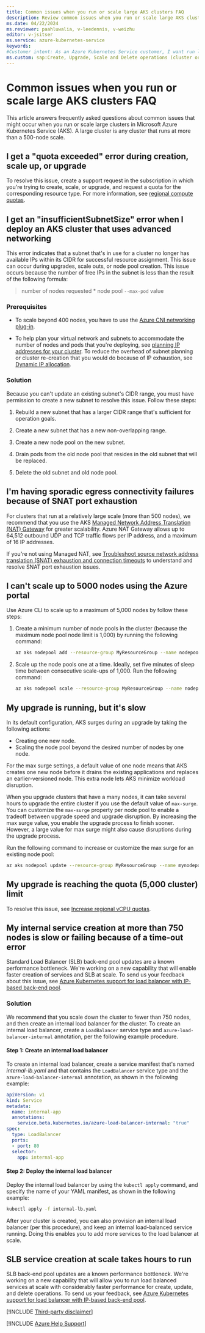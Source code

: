 ```yaml
---
title: Common issues when you run or scale large AKS clusters FAQ
description: Review common issues when you run or scale large AKS clusters. The article includes troubleshooting tips for resolving these issues.
ms.date: 04/22/2024
ms.reviewer: paahluwalia, v-leedennis, v-weizhu
editor: v-jsitser
ms.service: azure-kubernetes-service
keywords:
#Customer intent: As an Azure Kubernetes Service customer, I want run large AKS clusters and troubleshoot edge cases and errors concerning throttling, networking limits, performance, and upgrades so that my application can run effectively on AKS.
ms.custom: sap:Create, Upgrade, Scale and Delete operations (cluster or nodepool)
---
```


# Common issues when you run or scale large AKS clusters FAQ

This article answers frequently asked questions about common issues that might occur when you run or scale large clusters in Microsoft Azure Kubernetes Service (AKS). A large cluster is any cluster that runs at more than a 500-node scale.

## I get a "quota exceeded" error during creation, scale up, or upgrade

To resolve this issue, create a support request in the subscription in which you're trying to create, scale, or upgrade, and request a quota for the corresponding resource type. For more information, see [regional compute quotas][regional compute quota].

## I get an "insufficientSubnetSize" error when I deploy an AKS cluster that uses advanced networking

This error indicates that a subnet that's in use for a cluster no longer has available IPs within its CIDR for successful resource assignment. This issue can occur during upgrades, scale outs, or node pool creation. This issue occurs because the number of free IPs in the subnet is less than the result of the following formula:

> number of nodes requested * node pool `--max-pod` value

### Prerequisites

* To scale beyond 400 nodes, you have to use the [Azure CNI networking plug-in][CNI plug-in].

* To help plan your virtual network and subnets to accommodate the number of nodes and pods that you're deploying, see [planning IP addresses for your cluster][planning IP addresses for your cluster]. To reduce the overhead of subnet planning or cluster re-creation that you would do because of IP exhaustion, see [Dynamic IP allocation][Dynamic IP allocation].

### Solution

Because you can't update an existing subnet's CIDR range, you must have permission to create a new subnet to resolve this issue. Follow these steps:

1. Rebuild a new subnet that has a larger CIDR range that's sufficient for operation goals.

2. Create a new subnet that has a new non-overlapping range.

3. Create a new node pool on the new subnet.

4. Drain pods from the old node pool that resides in the old subnet that will be replaced.

5. Delete the old subnet and old node pool.

## I'm having sporadic egress connectivity failures because of SNAT port exhaustion

For clusters that run at a relatively large scale (more than 500 nodes), we recommend that you use the AKS [Managed Network Address Translation (NAT) Gateway][Managed NAT Gateway] for greater scalability. Azure NAT Gateway allows up to 64,512 outbound UDP and TCP traffic flows per IP address, and a maximum of 16 IP addresses.

If you're not using Managed NAT, see [Troubleshoot source network address translation (SNAT) exhaustion and connection timeouts][Troubleshoot SNAT exhaustion and connection timeouts] to understand and resolve SNAT port exhaustion issues.

## I can't scale up to 5000 nodes using the Azure portal

Use Azure CLI to scale up to a maximum of 5,000 nodes by follow these steps:

1. Create a minimum number of node pools in the cluster (because the maximum node pool node limit is 1,000) by running the following command:

   ```bash
   az aks nodepool add --resource-group MyResourceGroup --name nodepool1 --cluster-name MyManagedCluster
   ```

2. Scale up the node pools one at a time. Ideally, set five minutes of sleep time between consecutive scale-ups of 1,000. Run the following command:

   ```bash
   az aks nodepool scale --resource-group MyResourceGroup --name nodepool1 --cluster-name MyManagedCluster
   ```

## My upgrade is running, but it's slow

In its default configuration, AKS surges during an upgrade by taking the following actions:

- Creating one new node.
- Scaling the node pool beyond the desired number of nodes by one node.

For the max surge settings, a default value of one node means that AKS creates one new node before it drains the existing applications and replaces an earlier-versioned node. This extra node lets AKS minimize workload disruption.

When you upgrade clusters that have a many nodes, it can take several hours to upgrade the entire cluster if you use the default value of `max-surge`. You can customize the `max-surge` property per node pool to enable a tradeoff between upgrade speed and upgrade disruption. By increasing the max surge value, you enable the upgrade process to finish sooner. However, a large value for max surge might also cause disruptions during the upgrade process.

Run the following command to increase or customize the max surge for an existing node pool:

```bash
az aks nodepool update --resource-group MyResourceGroup --name mynodepool --cluster-name MyManagedCluster --max-surge 5
```

## My upgrade is reaching the quota (5,000 cluster) limit

To resolve this issue, see [Increase regional vCPU quotas][Increase regional vCPU quotas].

## My internal service creation at more than 750 nodes is slow or failing because of a time-out error

Standard Load Balancer (SLB) back-end pool updates are a known performance bottleneck. We're working on a new capability that will enable faster creation of services and SLB at scale. To send us your feedback about this issue, see [Azure Kubernetes support for load balancer with IP-based back-end pool][AK Support for Load balancer with IP-based back-end pool].

### Solution

We recommend that you scale down the cluster to fewer than 750 nodes, and then create an internal load balancer for the cluster. To create an internal load balancer, create a `LoadBalancer` service type and `azure-load-balancer-internal` annotation, per the following example procedure.

#### Step 1: Create an internal load balancer

To create an internal load balancer, create a service manifest that's named *internal-lb.yaml* and that contains the `LoadBalancer` service type and the `azure-load-balancer-internal` annotation, as shown in the following example:

```yaml
apiVersion: v1
kind: Service
metadata:
  name: internal-app
  annotations:
    service.beta.kubernetes.io/azure-load-balancer-internal: "true"
spec:
  type: LoadBalancer
  ports:
  - port: 80
  selector:
    app: internal-app
```

#### Step 2: Deploy the internal load balancer 

Deploy the internal load balancer by using the `kubectl apply` command, and specify the name of your YAML manifest, as shown in the following example:

```bash
kubectl apply -f internal-lb.yaml
```

After your cluster is created, you can also provision an internal load balancer (per this procedure), and keep an internal load-balanced service running. Doing this enables you to add more services to the load balancer at scale.

## SLB service creation at scale takes hours to run

SLB back-end pool updates are a known performance bottleneck. We're working on a new capability that will allow you to run load balanced services at scale with considerably faster performance for create, update, and delete operations. To send us your feedback, see [Azure Kubernetes support for load balancer with IP-based back-end pool][AK Support for Load balancer with IP-based back-end pool].

[!INCLUDE [Third-party disclaimer](../../../includes/third-party-disclaimer.md)]

[!INCLUDE [Azure Help Support](../../../includes/azure-help-support.md)]

[CNI plug-in]: /azure/aks/configure-azure-cni
[regional compute quota]: /azure/quotas/regional-quota-requests
[planning IP addresses for your cluster]: /azure/aks/configure-azure-cni#plan-ip-addressing-for-your-cluster
[Dynamic IP allocation]: /azure/aks/configure-azure-cni#dynamic-allocation-of-ips-and-enhanced-subnet-support
[Managed NAT Gateway]: /azure/aks/nat-gateway
[Increase regional vCPU quotas]: /azure/quotas/regional-quota-requests
[AK Support for Load balancer with IP-based back-end pool]: https://github.com/Azure/AKS/issues/3245
[Troubleshoot SNAT exhaustion and connection timeouts]: /azure/load-balancer/troubleshoot-outbound-connection
